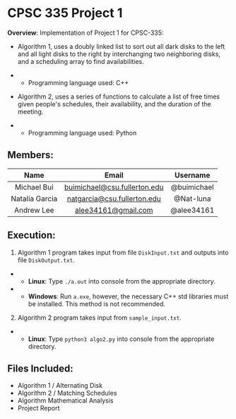 # CPSC 335 Project 1
  
  **Overview**: Implementation of Project 1 for CPSC-335:

   * Algorithm 1, uses a doubly linked list to sort out all dark disks to the left and all light disks to the right by interchanging two neighboring disks, and a scheduling array to find availabilities.
   * * Programming language used: C++

   * Algorithm 2, uses a series of functions to calculate a list of free times given people's schedules, their availability, and the duration of the meeting.
   * * Programming language used: Python


## Members:
  
   | **Name** | **Email**| **Username** |
   | :----: | :------: | :-------:    |
   | Michael Bui | <buimichael@csu.fullerton.edu> | @buimichael |
   | Natalia Garcia | <natgarcia@csu.fullerton.edu> | @Nat-luna |
   | Andrew Lee | <alee34161@gmail.com> | @alee34161 | 


## Execution:

   1. Algorithm 1 program takes input from file `DiskInput.txt` and outputs into file `DiskOutput.txt`.

   * * **Linux**: Type `./a.out` into console from the appropriate directory.
   * * **Windows**: Run `a.exe`, however, the necessary C++ std libraries must be installed. This method is not recommended.

   2. Algorithm 2 program takes input from `sample_input.txt`.

   * * **Linux**: Type `python3 algo2.py` into console from the appropriate directory.

## Files Included:

- Algorithm 1 / Alternating Disk
- Algorithm 2 / Matching Schedules
- Algorithm Mathematical Analysis
- Project Report
